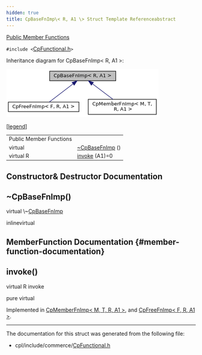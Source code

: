 ```yaml
---
hidden: true
title: CpBaseFnImp\< R, A1 \> Struct Template Referenceabstract
---
```


[Public Member Functions](#pub-methods)

`#include <`<a href="_cp_functional_8h_source.md">CpFunctional.h</a>`>`

Inheritance diagram for CpBaseFnImp\< R, A1 \>:

![Inheritance graph](structvficpl_1_1_cp_base_fn_imp_3_01_r_00_01_a1_01_4__inherit__graph.png)

\[<a href="graph_legend.md">legend</a>\]

|  |  |
|----|----|
| Public Member Functions |  |
| virtual  | [\~CpBaseFnImp](#ae060ac2a6a962cab6675a09bc6c8f724) () |
| virtual R  | [invoke](#af13ada5f7e9cbee1d319e91c22ecbd16) (A1)=0 |

## Constructor& Destructor Documentation

## \~CpBaseFnImp() <a href="#ae060ac2a6a962cab6675a09bc6c8f724" id="ae060ac2a6a962cab6675a09bc6c8f724"></a>

<p>virtual \~<a href="structvficpl_1_1_cp_base_fn_imp.md">CpBaseFnImp</a></p>

inlinevirtual

## MemberFunction Documentation {#member-function-documentation}

## invoke() <a href="#af13ada5f7e9cbee1d319e91c22ecbd16" id="af13ada5f7e9cbee1d319e91c22ecbd16"></a>

<p>virtual R invoke</p>

pure virtual

Implemented in <a href="structvficpl_1_1_cp_member_fn_imp_3_01_m_00_01_t_00_01_r_00_01_a1_01_4.md#a3a2b24a848c324a4e6489481009348d0">CpMemberFnImp< M, T, R, A1 ></a>, and <a href="structvficpl_1_1_cp_free_fn_imp_3_01_f_00_01_r_00_01_a1_01_4.md#a3a2b24a848c324a4e6489481009348d0">CpFreeFnImp< F, R, A1 ></a>.

------------------------------------------------------------------------

The documentation for this struct was generated from the following file:

- cpl/include/commerce/<a href="_cp_functional_8h_source.md">CpFunctional.h</a>
